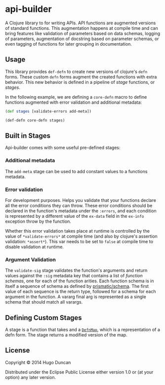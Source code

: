 # api-builder

A Clojure library to for writing APIs. API functions are augmented
versions of standard functions. This augmentation happens at compile
time and can bring features like validation of parameters based on
data schemas, logging of parameters, augmentation of docstring based
on parameter schemas, or even tagging of functions for later grouping
in documentation.

## Usage

This library provides `def-defn` to create new versions of clojure's
`defn` forms. These custom `defn` forms augment the created functions with extra
behavior. This new behavior is defined in a pipeline of _stage_
functions, or _stages_.

In the following example, we are defining a `core-defn` macro to
define functions augmented with error validation and additional metadata:

```clj
(def stages [validate-errors add-meta])

(def-defn core-defn stages)
```

## Built in Stages

Api-builder comes with some useful pre-defined stages:

### Additional metadata

The `add-meta` stage can be used to add constant values to a
functions metadata.

### Error validation

For development purposes. Helps you validate that your functions
declare all the error conditions they can throw. These error
conditions should be declared in the function's metadata under the
`:errors`, and each condition is represented by a different value of
the `ex-data` field in the `ex-info` exception throw by the function.

Whether this error validation takes place at runtime is controlled by
the value of `*validate-errors*` at compile time (and also by
clojure's assertion validation: `*assert*`). This var needs to be set
to `false` at compile time to disable validation at runtime.

### Argument Validation

The `validate-sig` stage validates the function's arguments and return
values against the `:sig` metadata key that contains a list of
_function schemas_, one for each of the function arities. Each
function schema is in itself a sequence of schema as defined by
[prismatic/schema](https://github.com/prismatic/schema). The first
value of each sequence is the return type, followed for a schema for
each argument in the function. A vararg final arg is represented as a
single schema that should match all varargs.

## Defining Custom Stages

A stage is a function that takes and a
[`DefnMap`](https://github.com/palletops/api-builder/blob/master/src/com/palletops/api_builder.clj#L16),
which is a representation of a defn form. The stage returns a modified
version of the map.

## License

Copyright © 2014 Hugo Duncan

Distributed under the Eclipse Public License either version 1.0 or (at
your option) any later version.
